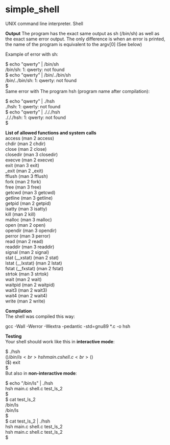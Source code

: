 # simple_shell
UNIX command line interpreter. Shell

****Output****
The program has the exact same output as sh (/bin/sh) as well as the exact same error output.
The only difference is when an error is printed, the name of the program is equivalent to the argv[0] (See below)

Example of error with sh:<br>

$ echo "qwerty" | /bin/sh<br>
/bin/sh: 1: qwerty: not found<br>
$ echo "qwerty" | /bin/../bin/sh<br>
/bin/../bin/sh: 1: qwerty: not found<br>
$<br>
Same error with The program hsh (program name after compilation):<br>

$ echo "qwerty" | ./hsh<br>
./hsh: 1: qwerty: not found<br>
$ echo "qwerty" | ./././hsh<br>
./././hsh: 1: qwerty: not found<br>
$<br>

**List of allowed functions and system calls**<br>
access (man 2 access)<br>
chdir (man 2 chdir)<br>
close (man 2 close)<br>
closedir (man 3 closedir)<br>
execve (man 2 execve)<br>
exit (man 3 exit)<br>
_exit (man 2 _exit)<br>
fflush (man 3 fflush)<br>
fork (man 2 fork)<br>
free (man 3 free)<br>
getcwd (man 3 getcwd)<br>
getline (man 3 getline)<br>
getpid (man 2 getpid)<br>
isatty (man 3 isatty)<br>
kill (man 2 kill)<br>
malloc (man 3 malloc)<br>
open (man 2 open)<br>
opendir (man 3 opendir)<br>
perror (man 3 perror)<br>
read (man 2 read)<br>
readdir (man 3 readdir)<br>
signal (man 2 signal)<br>
stat (__xstat) (man 2 stat)<br>
lstat (__lxstat) (man 2 lstat)<br>
fstat (__fxstat) (man 2 fstat)<br>
strtok (man 3 strtok)<br>
wait (man 2 wait)<br>
waitpid (man 2 waitpid)<br>
wait3 (man 2 wait3)<br>
wait4 (man 2 wait4)<br>
write (man 2 write)<br>

**Compilation**<br>
The shell was compiled this way:<br>

gcc -Wall -Werror -Wextra -pedantic -std=gnu89 *.c -o hsh<br>

**Testing**<br>
Your shell should work like this in **interactive mode**:<br>

$ ./hsh<br>
($) /bin/ls<br>
hsh main.c shell.c<br>
($)<br>
($) exit<br>
$<br>
But also in **non-interactive mode**:<br>

$ echo "/bin/ls" | ./hsh<br>
hsh main.c shell.c test_ls_2<br>
$<br>
$ cat test_ls_2<br>
/bin/ls<br>
/bin/ls<br>
$<br>
$ cat test_ls_2 | ./hsh<br>
hsh main.c shell.c test_ls_2<br>
hsh main.c shell.c test_ls_2<br>
$<br>
